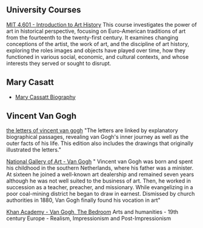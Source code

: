 ## University Courses

[MIT 4.601 - Introduction to Art History](https://ocw.mit.edu/courses/architecture/4-601-introduction-to-art-history-fall-2018/)
This course investigates the power of art in historical perspective, focusing on Euro-American traditions of art from the fourteenth to the twenty-first century. It examines changing conceptions of the artist, the work of art, and the discipline of art history, exploring the roles images and objects have played over time, how they functioned in various social, economic, and cultural contexts, and whose interests they served or sought to disrupt.

## Mary Casatt

* [Mary Cassatt Biography](https://www.theartstory.org/artist/cassatt-mary/)

## Vincent Van Gogh

[the letters of vincent van gogh](https://www.goodreads.com/book/show/395233.The_Letters_of_Vincent_van_Gogh)
"The letters are linked by explanatory biographical passages, revealing van Gogh's inner journey as well as the outer facts of his life. This edition also includes the drawings that originally illustrated the letters."

[National Gallery of Art - Van Gogh](https://www.nga.gov/features/slideshows/vincent-van-gogh.html)
" Vincent van Gogh was born and spent his childhood in the southern Netherlands, where his father was a minister. At sixteen he joined a well-known art dealership and remained seven years although he was not well suited to the business of art. Then, he worked in succession as a teacher, preacher, and missionary. While evangelizing in a poor coal-mining district he began to draw in earnest. Dismissed by church authorities in 1880, Van Gogh finally found his vocation in art"

[Khan Academy - Van Gogh, The Bedroom](https://www.khanacademy.org/humanities/becoming-modern/avant-garde-france/post-impressionism/v/vincent-van-gogh-the-bedroom-1889)
Arts and humanities - 19th century Europe - Realism, Impressionism and Post-Impressionism

